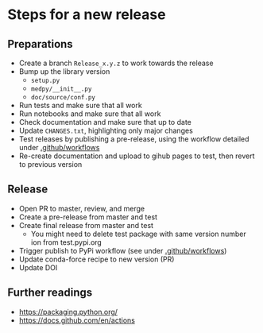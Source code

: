 # Steps for a new release

## Preparations
- Create a branch `Release_x.y.z` to work towards the release
- Bump up the library version
    - `setup.py`
    - `medpy/__init__.py`
    - `doc/source/conf.py`
- Run tests and make sure that all work
- Run notebooks and make sure that all work
- Check documentation and make sure that up to date
- Update `CHANGES.txt`, highlighting only major changes
- Test releases by publishing a pre-release, using the workflow detailed under [.github/workflows](.github/workflows)
- Re-create documentation and upload to gihub pages to test, then revert to previous version


## Release
- Open PR to master, review, and merge
- Create a pre-release from master and test
- Create final release from master and test
    - You might need to delete test package with same version number ion from test.pypi.org
- Trigger publish to PyPi workflow (see under [.github/workflows](.github/workflows))
- Update conda-force recipe to new version (PR)
- Update DOI

## Further readings
- https://packaging.python.org/
- https://docs.github.com/en/actions
